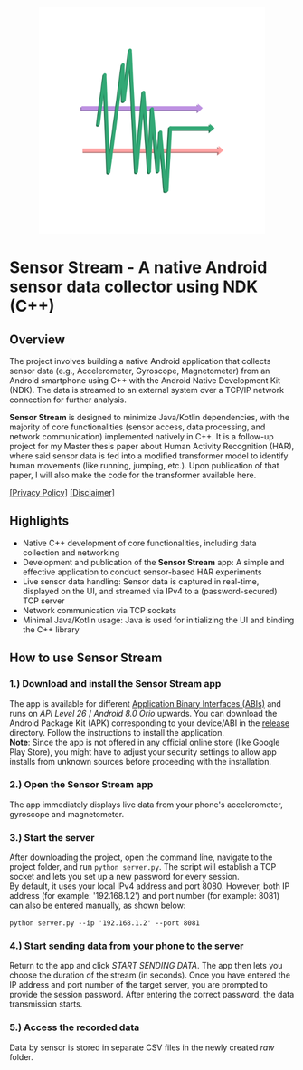 <div align="center">
  <img src="./JavaInterface/app/src/main/res/drawable/app_logo.png" alt="Sensor Stream Logo" style="width:400px;"/>
</div>

# Sensor Stream - A native Android sensor data collector using NDK (C++)

## Overview
The project involves building a native Android application that collects sensor data (e.g., Accelerometer, Gyroscope, Magnetometer) from an Android smartphone using C++ with the Android Native Development Kit (NDK). The data is streamed to an external system over a TCP/IP network connection for further analysis. <br/>

**Sensor Stream** is designed to minimize Java/Kotlin dependencies, with the majority of core functionalities (sensor access, data processing, and network communication) implemented natively in C++. It is a follow-up project for my Master thesis paper about Human Activity Recognition (HAR), where said sensor data is fed into a modified transformer model to identify human movements (like running, jumping, etc.). Upon publication of that paper, I will also make the code for the transformer available here. <br/>

[[Privacy Policy]](https://maxschlake.github.io/sensor-stream/privacy-policy) [[Disclaimer]](https://maxschlake.github.io/sensor-stream/disclaimer)

## Highlights
- Native C++ development of core functionalities, including data collection and networking
- Development and publication of the **Sensor Stream** app: A simple and effective application to conduct sensor-based HAR experiments
- Live sensor data handling: Sensor data is captured in real-time, displayed on the UI, and streamed via IPv4 to a (password-secured) TCP server
- Network communication via TCP sockets
- Minimal Java/Kotlin usage: Java is used for initializing the UI and binding the C++ library

## How to use Sensor Stream
### 1.) Download and install the Sensor Stream app
The app is available for different [Application Binary Interfaces (ABIs)](https://developer.android.com/ndk/guides/abis) and runs on *API Level 26* / *Android 8.0 Orio* upwards. You can download the Android Package Kit (APK) corresponding to your device/ABI in the [release](https://github.com/maxschlake/sensor-stream/tree/main/JavaInterface/app/release) directory. Follow the instructions to install the application. <br/> 
**Note**: Since the app is not offered in any official online store (like Google Play Store), you might have to adjust your security settings to allow app installs from unknown sources before proceeding with the installation.
### 2.) Open the Sensor Stream app
The app immediately displays live data from your phone's accelerometer, gyroscope and magnetometer.
### 3.) Start the server
After downloading the project, open the command line, navigate to the project folder, and run `python server.py`. The script will establish a TCP socket and lets you set up a new password for every session. <br/>
By default, it uses your local IPv4 address and port 8080. However, both IP address (for example: '192.168.1.2') and port number (for example: 8081) can also be entered manually, as shown below: <br/>
```
python server.py --ip '192.168.1.2' --port 8081
```
### 4.) Start sending data from your phone to the server
Return to the app and click *START SENDING DATA*. The app then lets you choose the duration of the stream (in seconds). Once you have entered the IP address and port number of the target server, you are prompted to provide the session password. After entering the correct password, the data transmission starts.
### 5.) Access the recorded data
Data by sensor is stored in separate CSV files in the newly created *raw* folder.
